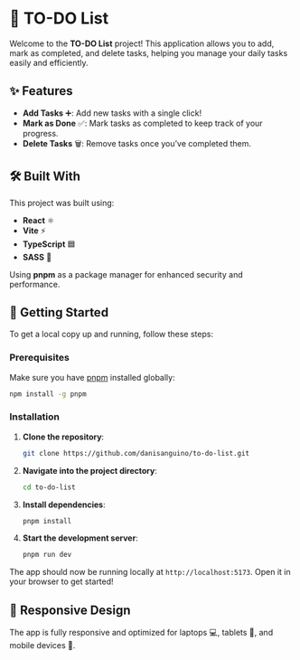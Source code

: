 # 📝 TO-DO List

Welcome to the **TO-DO List** project! This application allows you to add, mark as completed, and delete tasks, helping you manage your daily tasks easily and efficiently. 

## ✨ Features

- **Add Tasks** ➕: Add new tasks with a single click!
- **Mark as Done** ✅: Mark tasks as completed to keep track of your progress.
- **Delete Tasks** 🗑️: Remove tasks once you’ve completed them.

## 🛠️ Built With

This project was built using:

- **React** ⚛️
- **Vite** ⚡️
- **TypeScript** 🟦
- **SASS** 🎨

Using **pnpm** as a package manager for enhanced security and performance.

## 🚀 Getting Started

To get a local copy up and running, follow these steps:

### Prerequisites

Make sure you have [pnpm](https://pnpm.io/) installed globally:

```bash
npm install -g pnpm
```

### Installation

1. **Clone the repository**:

    ```bash
    git clone https://github.com/danisanguino/to-do-list.git
    ```

2. **Navigate into the project directory**:

    ```bash
    cd to-do-list
    ```

3. **Install dependencies**:

    ```bash
    pnpm install
    ```

4. **Start the development server**:

    ```bash
    pnpm run dev
    ```

The app should now be running locally at `http://localhost:5173`. Open it in your browser to get started!

## 📱 Responsive Design

The app is fully responsive and optimized for laptops 💻, tablets 📱, and mobile devices 📲.
